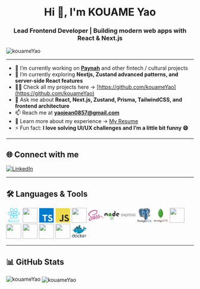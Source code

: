 <h1 align="center">Hi 👋, I'm KOUAME Yao</h1>
<h3 align="center">Lead Frontend Developer | Building modern web apps with React & Next.js</h3>

<p align="left"> 
  <img src="https://komarev.com/ghpvc/?username=kouameYao&label=Profile%20views&color=0e75b6&style=flat" alt="kouameYao" /> 
</p>

---

- 🔭 I’m currently working on **[Paynah](https://paynah.com/)** and other fintech / cultural projects  
- 🌱 I’m currently exploring **Nextjs, Zustand advanced patterns, and server-side React features**  
- 👨‍💻 Check all my projects here → [https://github.com/kouameYao](https://github.com/kouameYao)  
- 💬 Ask me about **React, Next.js, Zustand, Prisma, TailwindCSS, and frontend architecture**  
- 📫 Reach me at **yaojean0857@gmail.com**  
- 📄 Learn more about my experience → [My Resume](https://drive.google.com/file/d/1gKVj_CZRNDwr1rAaTp9f35xaJYHkSuwx/view?usp=sharing)  
- ⚡ Fun fact: **I love solving UI/UX challenges and I’m a little bit funny 😄**  

---

## 🌐 Connect with me
[![LinkedIn](https://img.shields.io/badge/LinkedIn-%230077B5.svg?logo=linkedin&logoColor=white)](https://linkedin.com/in/kouameYao)

---

## 🛠️ Languages & Tools
<p align="left">
  <!-- Core -->
  <img src="https://raw.githubusercontent.com/devicons/devicon/master/icons/react/react-original-wordmark.svg" width="40" height="40"/> 
  <img src="https://cdn.worldvectorlogo.com/logos/nextjs-2.svg" width="40" height="40"/>
  <img src="https://raw.githubusercontent.com/devicons/devicon/master/icons/typescript/typescript-original.svg" width="40" height="40"/>
  <img src="https://raw.githubusercontent.com/devicons/devicon/master/icons/javascript/javascript-original.svg" width="40" height="40"/>
  
  <!-- Styling -->
  <img src="https://www.vectorlogo.zone/logos/tailwindcss/tailwindcss-icon.svg" width="40" height="40"/>
  <img src="https://raw.githubusercontent.com/devicons/devicon/master/icons/sass/sass-original.svg" width="40" height="40"/>
  
  <!-- Backend & DB -->
  <img src="https://raw.githubusercontent.com/devicons/devicon/master/icons/nodejs/nodejs-original-wordmark.svg" width="40" height="40"/>
  <img src="https://raw.githubusercontent.com/devicons/devicon/master/icons/express/express-original-wordmark.svg" width="40" height="40"/>
  <img src="https://raw.githubusercontent.com/devicons/devicon/master/icons/postgresql/postgresql-original-wordmark.svg" width="40" height="40"/>
  <img src="https://raw.githubusercontent.com/devicons/devicon/master/icons/mongodb/mongodb-original-wordmark.svg" width="40" height="40"/>
  <img src="https://cdn.worldvectorlogo.com/logos/prisma-2.svg" width="40" height="40"/>
  
  <!-- Testing -->
  <img src="https://www.vectorlogo.zone/logos/jestjsio/jestjsio-icon.svg" width="40" height="40"/>
  <img src="https://raw.githubusercontent.com/simple-icons/simple-icons/develop/icons/cypress.svg" width="40" height="40"/>
  
  <!-- Tools -->
  <img src="https://www.vectorlogo.zone/logos/git-scm/git-scm-icon.svg" width="40" height="40"/>
  <img src="https://www.vectorlogo.zone/logos/getpostman/getpostman-icon.svg" width="40" height="40"/>
  <img src="https://raw.githubusercontent.com/devicons/devicon/master/icons/docker/docker-original-wordmark.svg" width="40" height="40"/>
</p>

---

## 📊 GitHub Stats
<p><img align="left" src="https://github-readme-stats.vercel.app/api/top-langs?username=kouameYao&show_icons=true&locale=en&layout=compact" alt="kouameYao" /></p>

<p>&nbsp;<img align="center" src="https://github-readme-stats.vercel.app/api?username=kouameYao&show_icons=true&locale=en" alt="kouameYao" /></p>
